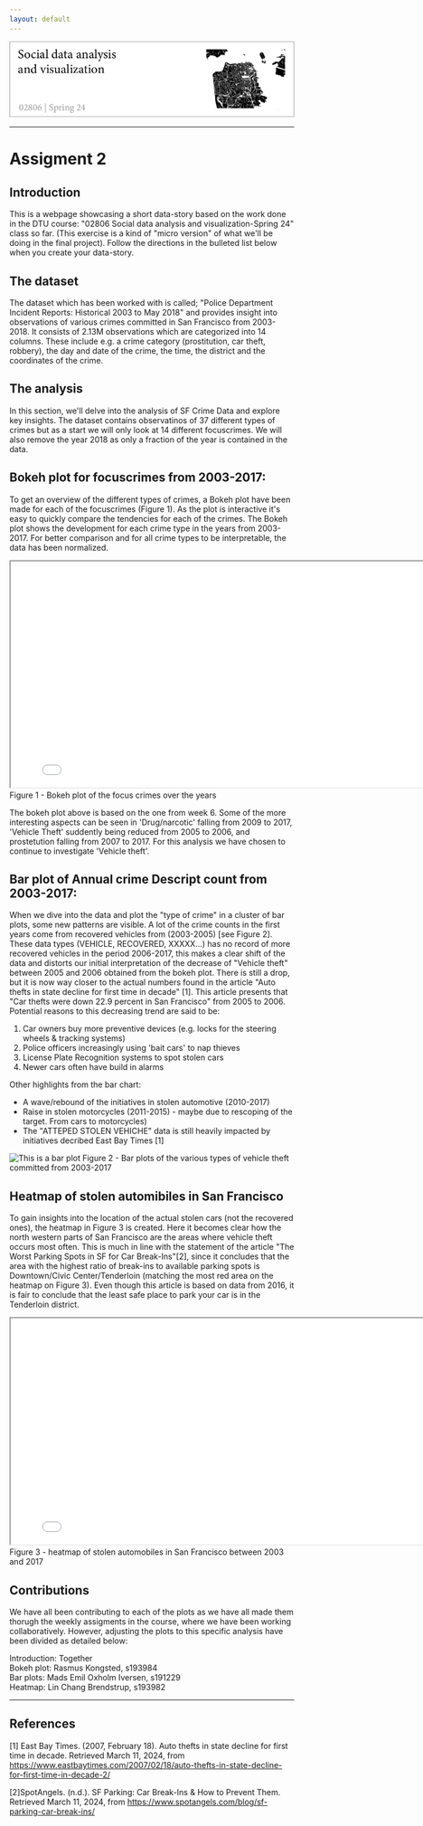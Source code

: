 ```yaml
---
layout: default
---
```


![Banner](assets/cover3@2x.png)


---

# Assigment 2




## Introduction
This is a webpage showcasing a short data-story based on the work done in the DTU 
course: "02806 Social data analysis and visualization-Spring 24" class so far. (This exercise is a kind of "micro version" of what we'll be doing in the final project). Follow the directions in the bulleted list below when you create your data-story.


## The dataset
The dataset which has been worked with is called; "Police Department Incident Reports: Historical 2003 to May 2018" and provides insight into observations of various crimes committed in San Francisco from 2003-2018. 
It consists of 2.13M observations which are categorized into 14 columns. These include e.g. a crime category (prostitution, car theft, robbery), the day and date of the crime, the time, the district and the coordinates of the crime.



## The analysis
In this section, we'll delve into the analysis of SF Crime Data and explore key insights.
The dataset contains observatinos of 37 different types of crimes but as a start we will only look at 14 different focuscrimes. We will also remove the year 2018 as only a fraction of the year is contained in the data.

## Bokeh plot for focuscrimes from 2003-2017:
To get an overview of the different types of crimes, a Bokeh plot have been made for each of the focuscrimes (Figure 1). As the plot is interactive it's easy to quickly compare the tendencies for each of the crimes. The Bokeh plot shows the development for each crime type in the years from 2003-2017. For better comparison and for all crime types to be interpretable, the data has been normalized.


<iframe src="bokeh.html" width="800" height="400"></iframe>
Figure 1 - Bokeh plot of the focus crimes over the years

The bokeh plot above is based on the one from week 6.
Some of the more interesting aspects can be seen in 'Drug/narcotic' falling from 2009 to 2017, 'Vehicle Theft' suddently being reduced from 2005 to 2006, and prostetution falling from 2007 to 2017.
For this analysis we have chosen to continue to investigate 'Vehicle theft'.



## Bar plot of Annual crime Descript count from 2003-2017:
When we dive into the data and plot the "type of crime" in a cluster of bar plots, some new patterns are visible.  A lot of the crime counts in the first years come from recovered vehicles from (2003-2005) [see Figure 2]. These data types (VEHICLE, RECOVERED, XXXXX...) has no record of more recovered vehicles in the period 2006-2017, this makes a clear shift of the data and distorts our initial interpretation of the decrease of "Vehicle theft" between 2005 and 2006 obtained from the bokeh plot. There is still a drop, but it is now way closer to the actual numbers found in the article "Auto thefts in state decline for first time in decade" [1]. This article presents that "Car thefts were down 22.9 percent in San Francisco" from 2005 to 2006. Potential reasons to this decreasing trend are said to be:
1. Car owners buy more preventive devices (e.g. locks for the steering wheels & tracking systems)
2. Police officers increasingly using 'bait cars' to nap thieves
3. License Plate Recognition systems to spot stolen cars
4. Newer cars often have build in alarms

Other highlights from the bar chart:
- A wave/rebound of the initiatives in stolen automotive (2010-2017)
- Raise in stolen motorcycles (2011-2015) - maybe due to rescoping of the target. From cars to motorcycles) 
- The "ATTEPED STOLEN VEHICHE" data is still heavily impacted by initiatives decribed East Bay Times [1]  

![This is a bar plot](https://Madsem2.github.io/bar_plot.png)
Figure 2 - Bar plots of the various types of vehicle theft committed from 2003-2017

## Heatmap of stolen automibiles in San Francisco
To gain insights into the location of the actual stolen cars (not the recovered ones), the heatmap in Figure 3 is created. Here it becomes clear how the north western parts of San Francisco are the areas where vehicle theft occurs most often. This is much in line with the statement of the article "The Worst Parking Spots in SF for Car Break-Ins"[2], since it concludes that the area with the highest ratio of break-ins to available parking spots is Downtown/Civic Center/Tenderloin (matching the most red area on the heatmap on Figure 3). Even though this article is based on data from 2016,  it is fair to conclude that the least safe place to park your car is in the Tenderloin district.
<iframe src="vehicleHeatmap.html" width="800" height="400"></iframe>
Figure 3 - heatmap of stolen automobiles in San Francisco between 2003 and 2017

## Contributions

We have all been contributing to each of the plots as we have all made them thorugh the weekly assigments in the course, where we have been working collaboratively. 
However, adjusting the plots to this specific analysis have been divided as detailed below:<br>

Introduction: Together <br>
Bokeh plot: Rasmus Kongsted, s193984 <br>
Bar plots: Mads Emil Oxholm Iversen, s191229 <br>
Heatmap: Lin Chang Brendstrup, s193982 <br>













---
## References
[1] East Bay Times. (2007, February 18). Auto thefts in state decline for first time in decade. Retrieved March 11, 2024, from https://www.eastbaytimes.com/2007/02/18/auto-thefts-in-state-decline-for-first-time-in-decade-2/

[2]SpotAngels. (n.d.). SF Parking: Car Break-Ins & How to Prevent Them. Retrieved March 11, 2024, from https://www.spotangels.com/blog/sf-parking-car-break-ins/
